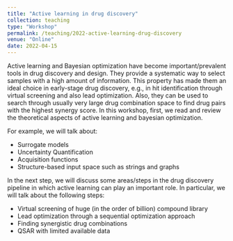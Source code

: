 ```yaml
---
title: "Active learning in drug discovery"
collection: teaching
type: "Workshop"
permalink: /teaching/2022-active-learning-drug-discovery
venue: "Online"
date: 2022-04-15
---
```


Active learning and Bayesian optimization have become important/prevalent tools in drug discovery and design. They provide a systematic way 
to select samples with a high amount of information. This property has made them an ideal choice in early-stage drug discovery, e.g., in hit identification 
through virtual screening and also lead optimization. Also, they can be used to search through usually very large drug combination space to find
drug pairs with the highest synergy score. In this workshop, first, we read and review the theoretical aspects of active learning and bayesian optimization. 

For example, we will talk about:

- Surrogate models
- Uncertainty Quantification
- Acquisition functions
- Structure-based input space such as strings and graphs

In the next step, we will discuss some areas/steps in the drug discovery pipeline in which active learning can play an important role. In particular, we will talk about the following steps:

- Virtual screening of huge (in the order of billion) compound library
- Lead optimization through a sequential optimization approach
- Finding synergistic drug combinations
- QSAR with limited available data
